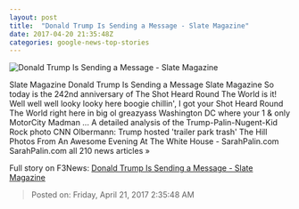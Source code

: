 ```yaml
---
layout: post
title:  "Donald Trump Is Sending a Message - Slate Magazine"
date: 2017-04-20 21:35:48Z
categories: google-news-top-stories
---
```


![Donald Trump Is Sending a Message - Slate Magazine](http://www.slate.com/content/dam/slate/articles/news_and_politics/politics/2017/04/170420_POL_Ted-Nugent-Visit-Trump.jpg.CROP.promo-large.jpg)

Slate Magazine Donald Trump Is Sending a Message Slate Magazine So today is the 242nd anniversary of The Shot Heard Round The World is it! Well well well looky looky here boogie chillin', I got your Shot Heard Round The World right here in big ol greazyass Washington DC where your 1 & only MotorCity Madman ... A detailed analysis of the Trump-Palin-Nugent-Kid Rock photo CNN Olbermann: Trump hosted 'trailer park trash' The Hill Photos From An Awesome Evening At The White House - SarahPalin.com SarahPalin.com all 210 news articles »


Full story on F3News: [Donald Trump Is Sending a Message - Slate Magazine](http://www.f3nws.com/n/yPQYBB)

> Posted on: Friday, April 21, 2017 2:35:48 AM
